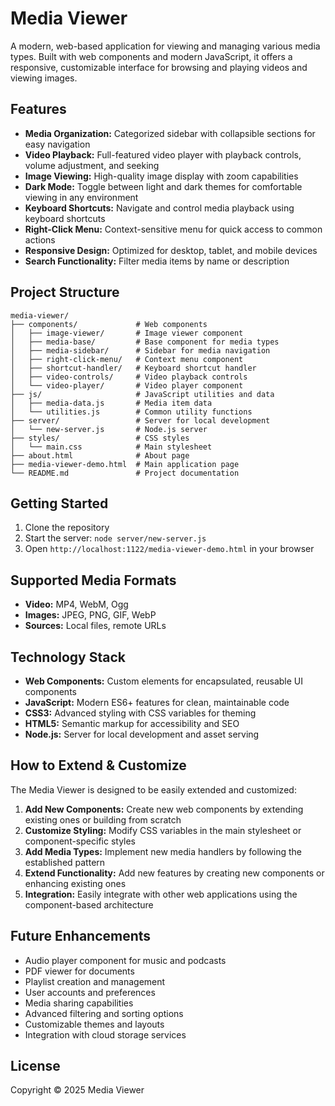 # Media Viewer

A modern, web-based application for viewing and managing various media types. Built with web components and modern JavaScript, it offers a responsive, customizable interface for browsing and playing videos and viewing images.

## Features

- **Media Organization:** Categorized sidebar with collapsible sections for easy navigation
- **Video Playback:** Full-featured video player with playback controls, volume adjustment, and seeking
- **Image Viewing:** High-quality image display with zoom capabilities
- **Dark Mode:** Toggle between light and dark themes for comfortable viewing in any environment
- **Keyboard Shortcuts:** Navigate and control media playback using keyboard shortcuts
- **Right-Click Menu:** Context-sensitive menu for quick access to common actions
- **Responsive Design:** Optimized for desktop, tablet, and mobile devices
- **Search Functionality:** Filter media items by name or description

## Project Structure

```
media-viewer/
├── components/             # Web components
│   ├── image-viewer/       # Image viewer component
│   ├── media-base/         # Base component for media types
│   ├── media-sidebar/      # Sidebar for media navigation
│   ├── right-click-menu/   # Context menu component
│   ├── shortcut-handler/   # Keyboard shortcut handler
│   ├── video-controls/     # Video playback controls
│   └── video-player/       # Video player component
├── js/                     # JavaScript utilities and data
│   ├── media-data.js       # Media item data
│   └── utilities.js        # Common utility functions
├── server/                 # Server for local development
│   └── new-server.js       # Node.js server
├── styles/                 # CSS styles
│   └── main.css            # Main stylesheet
├── about.html              # About page
├── media-viewer-demo.html  # Main application page
└── README.md               # Project documentation
```

## Getting Started

1. Clone the repository
2. Start the server: `node server/new-server.js`
3. Open `http://localhost:1122/media-viewer-demo.html` in your browser

## Supported Media Formats

- **Video:** MP4, WebM, Ogg
- **Images:** JPEG, PNG, GIF, WebP
- **Sources:** Local files, remote URLs

## Technology Stack

- **Web Components:** Custom elements for encapsulated, reusable UI components
- **JavaScript:** Modern ES6+ features for clean, maintainable code
- **CSS3:** Advanced styling with CSS variables for theming
- **HTML5:** Semantic markup for accessibility and SEO
- **Node.js:** Server for local development and asset serving

## How to Extend & Customize

The Media Viewer is designed to be easily extended and customized:

1. **Add New Components:** Create new web components by extending existing ones or building from scratch
2. **Customize Styling:** Modify CSS variables in the main stylesheet or component-specific styles
3. **Add Media Types:** Implement new media handlers by following the established pattern
4. **Extend Functionality:** Add new features by creating new components or enhancing existing ones
5. **Integration:** Easily integrate with other web applications using the component-based architecture

## Future Enhancements

- Audio player component for music and podcasts
- PDF viewer for documents
- Playlist creation and management
- User accounts and preferences
- Media sharing capabilities
- Advanced filtering and sorting options
- Customizable themes and layouts
- Integration with cloud storage services

## License

Copyright © 2025 Media Viewer 
